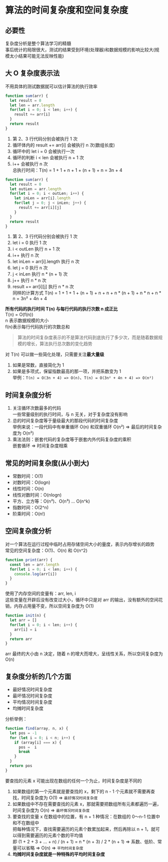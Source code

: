 # 算法的时间复杂度和空间复杂度  
## 必要性  
复杂度分析是整个算法学习的精髓  
事后统计的局限很大，测试的结果受到环境(处理器)和数据规模的影响比较大(规模太小结果可能无法反映性能)  

## 大 O 复杂度表示法  
不用具体的测试数据就可以估计算法的执行效率  
```js
function sum(arr) {
  let result = 0
  let len = arr.length
  for(let i = 0; i < len; i++) {
    result += arr[i]
  }
  return result
}
```
1. 第 2、3 行代码分别会被执行 1 次  
2. 循环体内的 result += arr[i] 会被执行 n 次(数组长度)  
3. 循环中的 let i = 0 会被执行一次  
4. 循环的判断 i < len 会被执行 n + 1 次  
5. i++ 会被执行 n 次  
总执行时间：T(n) = 1 + 1 + n + 1 + (n + 1) + n = 3n + 4  
```js
function sum(arr) {
  let result = 0
  let outLen = arr.length
  for(let i = 0; i < outLen; i++) {
    let inLen = arr[i].length
    for(let j = 0; j < inLen; j++) {
      result += arr[i][j]
    }
  }
  return result
}
```
1. 第 2、3 行代码分别会被执行 1 次  
2. let i = 0 执行 1 次  
3. i < outLen 执行 n + 1 次  
4. i++ 执行 n 次  
5. let inLen = arr[i].length 执行 n 次  
6. let j = 0 执行 n 次  
7. j < inLen 执行 n * (n + 1) 次  
8. j++ 执行 n * n 次  
9. result += arr[i][j] 执行 n * n 次  
同样的计算方式 T(n) = 1 + 1 + 1 + (n + 1) + n + n + n * (n + 1) + n * n + n * n = 3n² + 4n + 4  

**所有代码的执行时间 T(n) 与每行代码的执行次数 n 成正比**  
T(n) = O(f(n))  
n 表示数据规模的大小  
f(n)表示每行代码执行的次数总和  

> 算法的时间复杂度表示的不是算法代码到底执行了多少次，而是随着数据规模的增长，算法执行总次数的变化趋势  

对 T(n) 可以做一些简化处理，只需要关注**最大量级**  
1. 如果是常数，直接简化为 1  
2. 如果是多项式，保留指数最高的那一项，并把系数变为 1  
举例：`T(n) = O(3n + 4) => O(n)`、`T(n) = O(3n² + 4n + 4) => O(n²)`  

## 时间复杂度分析  
1. 关注循环次数最多的代码  
    一些常量级别的执行时间，与 n 无关，对于复杂度没有影响  
2. 总的时间复杂度等于量级最大的那段代码的时间复杂度  
    举例来说：一段代码中有单重循环 O(n) 和双重循环 O(n²) => 最后的时间复杂度为 O(n²)  
3. 乘法法则：嵌套代码的复杂度等于嵌套内外代码复杂度的乘积  
    嵌套循环 => 时间复杂度相乘  

## 常见的时间复杂度(从小到大)  
- 常数时间：O(1)  
- 对数时间：O(logn)  
- 线性时间：O(n)  
- 线性对数时间：O(nlogn)  
- 平方、立方等：O(n²)、O(n³) ... O(n^k)  
- 指数时间：O(2^n)  
- 阶乘时间：O(n!)  

## 空间复杂度分析  
对一个算法在运行过程中临时占用存储空间大小的量度，表示内存增长的趋势  
常见的空间复杂度：O(1)、O(n) 和 O(n^2)  
```js
function print(arr) {
  const len = arr.length
  for(let i = 0; i < len; i++) {
    console.log(arr[i])
  }
}
```
使用了内存空间的变量有：arr, len, i  
这些变量在开辟后没有改变过大小，循环中只是对 arr 的输出，没有额外的空间花销，内存占用量不变，所以空间复杂度为 O(1)  
```js
function init(n) {
  let arr = []
  for(let i = 0; i < len; i++) {
    arr[i] = i
  }
  return arr
}
```
arr 最终的大小由 n 决定，随着 n 的增大而增大，呈线性关系，所以空间复杂度为 O(n)  

## 复杂度分析的几个方面  
- 最好情况时间复杂度  
- 最坏情况时间复杂度  
- 平均情况时间复杂度  
- 均摊时间复杂度  

分析举例：  
```js
function find(array, n, x) {
  let pos = -1
  for (let i = 0; i < n; i++) {
    if (array[i] === x) {
      pos =  i
      break
    }
  }
  return pos
}
```
要查找的元素 x 可能出现在数组的任何一个为止，时间复杂度是不同的  
1. 如果数组的第一个元素就是要查找的 x，剩下的 n - 1 个元素就不需要再查找，时间复杂度为 O(1) => `最好情况时间复杂度`  
2. 如果数组中不存在需要查找的元素 x，那就需要把数组所有元素都遍历一遍，时间复杂度为 O(n) => `最坏情况时间复杂度`  
3. 要查找的变量 x 在数组中的位置，有 n + 1 种情况：在数组的 0～n-1 位置中和不在数组中  
    把每种情况下，查找需要遍历的元素个数累加起来，然后再除以 n + 1，就可以得到需要遍历的元素个数的平均值  
    即 (1 + 2 + 3 + ... + n) / (n + 1) = n * (n + 3) / 2 * (n + 1) => 系数、低阶、常量可以省略 => O(n) => `平均时间复杂度`    
4. **均摊时间复杂度就是一种特殊的平均时间复杂度**

